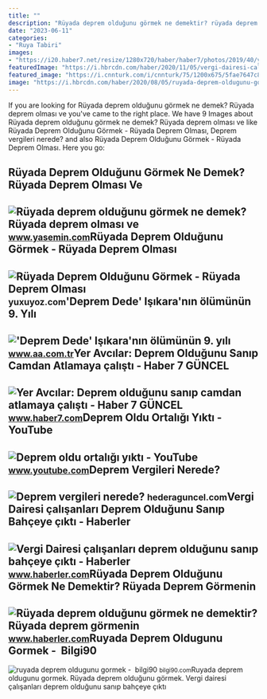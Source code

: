 ```yaml
---
title: ""
description: "Rüyada deprem olduğunu görmek ne demektir? rüyada deprem görmenin"
date: "2023-06-11"
categories:
- "Ruya Tabiri"
images:
- "https://i20.haber7.net/resize/1280x720/haber/haber7/photos/2019/40/yer_avcilar_deprem_oldugunu_sanip_camdan_atlamaya_calisti_1570000673_4455.jpg"
featuredImage: "https://i.hbrcdn.com/haber/2020/11/05/vergi-dairesi-calisanlari-deprem-oldugunu-san-13716452_amp.jpg"
featured_image: "https://i.cnnturk.com/i/cnnturk/75/1200x675/5fae7647c8c3731fd8baf0c9"
image: "https://i.hbrcdn.com/haber/2020/08/05/ruyada-deprem-oldugunu-gormek-ne-demektir-ruyada-13481291_3443_amp.jpg"
---
```


If you are looking for Rüyada deprem olduğunu görmek ne demek? Rüyada deprem olması ve you've came to the right place. We have 9 Images about Rüyada deprem olduğunu görmek ne demek? Rüyada deprem olması ve like Rüyada Deprem Olduğunu Görmek - Rüyada Deprem Olması, Deprem vergileri nerede? and also Rüyada Deprem Olduğunu Görmek - Rüyada Deprem Olması. Here you go:

Rüyada Deprem Olduğunu Görmek Ne Demek? Rüyada Deprem Olması Ve
---------------------------------------------------------------

 ![Rüyada deprem olduğunu görmek ne demek? Rüyada deprem olması ve](https://i20.haber7.net/resize/1300x731/haber/haber7/photos/2022/50/ruyada_deprem_oldugunu_gormek_ne_demek_ruyada_deprem_olmasi_ve_sallanmak_ne_demek_1671194608_6283.jpg) <small>www.yasemin.com</small>Rüyada Deprem Olduğunu Görmek - Rüyada Deprem Olması
----------------------------------------------------

 ![Rüyada Deprem Olduğunu Görmek - Rüyada Deprem Olması](https://yuxuyoz.com/wp-content/uploads/2021/10/ruyada-deprem-oldugunu-gormek-1024x682.jpeg) <small>yuxuyoz.com</small>'Deprem Dede' Işıkara'nın ölümünün 9. Yılı
------------------------------------------

 !['Deprem Dede' Işıkara'nın ölümünün 9. yılı](https://www.aa.com.tr/uploads/userFiles/7fc6ad83-e801-4dd2-b1c1-974abd5a6af0/2022/Ocak/AA-26714210.jpg) <small>www.aa.com.tr</small>Yer Avcılar: Deprem Olduğunu Sanıp Camdan Atlamaya çalıştı - Haber 7 GÜNCEL
---------------------------------------------------------------------------

 ![Yer Avcılar: Deprem olduğunu sanıp camdan atlamaya çalıştı - Haber 7 GÜNCEL](https://i20.haber7.net/resize/1280x720/haber/haber7/photos/2019/40/yer_avcilar_deprem_oldugunu_sanip_camdan_atlamaya_calisti_1570000673_4455.jpg) <small>www.haber7.com</small>Deprem Oldu Ortalığı Yıktı - YouTube
------------------------------------

 ![Deprem oldu ortalığı yıktı - YouTube](https://i.ytimg.com/vi/zTbZZ4OK3bk/hqdefault.jpg) <small>www.youtube.com</small>Deprem Vergileri Nerede?
------------------------

 ![Deprem vergileri nerede?](https://hederaguncel.com/wp-content/uploads/2023/07/ruyada-deprem-oldugunu-gormek17.jpg) <small>hederaguncel.com</small>Vergi Dairesi çalışanları Deprem Olduğunu Sanıp Bahçeye çıktı - Haberler
------------------------------------------------------------------------

 ![Vergi Dairesi çalışanları deprem olduğunu sanıp bahçeye çıktı - Haberler](https://i.hbrcdn.com/haber/2020/11/05/vergi-dairesi-calisanlari-deprem-oldugunu-san-13716452_amp.jpg) <small>www.haberler.com</small>Rüyada Deprem Olduğunu Görmek Ne Demektir? Rüyada Deprem Görmenin
-----------------------------------------------------------------

 ![Rüyada deprem olduğunu görmek ne demektir? Rüyada deprem görmenin](https://i.hbrcdn.com/haber/2020/08/05/ruyada-deprem-oldugunu-gormek-ne-demektir-ruyada-13481291_3443_amp.jpg) <small>www.haberler.com</small>Ruyada Deprem Oldugunu Gormek - ️ Bilgi90
-----------------------------------------

 ![ruyada deprem oldugunu gormek - ️ bilgi90](https://i.cnnturk.com/i/cnnturk/75/1200x675/5fae7647c8c3731fd8baf0c9) <small>bilgi90.com</small>Ruyada deprem oldugunu gormek. Rüyada deprem olduğunu görmek. Vergi dairesi çalışanları deprem olduğunu sanıp bahçeye çıktı
